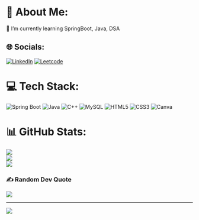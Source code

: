 # 💫 About Me:
🌱 I’m currently learning SpringBoot, Java, DSA


## 🌐 Socials:
[![LinkedIn](https://img.shields.io/badge/LinkedIn-%230077B5.svg?logo=linkedin&logoColor=white)](https://linkedin.com/in/https://www.linkedin.com/in/srihar-viruma-m/) 
[![Leetcode](https://img.shields.io/badge/Leetcode-%23ffa116.svg?logo=linkedin&logoColor=white)](https://leetcode.com/u/sriharviruma_m/) 

# 💻 Tech Stack:
![Spring Boot](https://img.shields.io/badge/springBoot-%236DB33F.svg?style=for-the-badge&logo=spring&logoColor=white)
![Java](https://img.shields.io/badge/java-%23ED8B00.svg?style=for-the-badge&logo=openjdk&logoColor=white)
![C++](https://img.shields.io/badge/c++-%2300599C.svg?style=for-the-badge&logo=c%2B%2B&logoColor=white)
![MySQL](https://img.shields.io/badge/mysql-%2300000f.svg?style=for-the-badge&logo=mysql&logoColor=white) 
![HTML5](https://img.shields.io/badge/html5-%23E34F26.svg?style=for-the-badge&logo=html5&logoColor=white)
![CSS3](https://img.shields.io/badge/css3-%231572B6.svg?style=for-the-badge&logo=css3&logoColor=white)
![Canva](https://img.shields.io/badge/Canva-%2300C4CC.svg?style=for-the-badge&logo=Canva&logoColor=white)
# 📊 GitHub Stats:
![](https://github-readme-stats.vercel.app/api?username=SriharViruma&theme=radical&hide_border=true&include_all_commits=true&count_private=true)<br/>
![](https://github-readme-streak-stats.herokuapp.com/?user=SriharViruma&theme=radical&hide_border=true)<br/>
![](https://github-readme-stats.vercel.app/api/top-langs/?username=SriharViruma&theme=radical&hide_border=true&include_all_commits=true&count_private=true&layout=compact)

### ✍️ Random Dev Quote
![](https://quotes-github-readme.vercel.app/api?type=horizontal&theme=dark)

---
[![](https://visitcount.itsvg.in/api?id=SriharViruma&icon=5&color=3)](https://visitcount.itsvg.in)

<!-- Proudly created with GPRM ( https://gprm.itsvg.in ) -->
